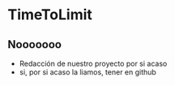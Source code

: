 # TimeToLimit
## Nooooooo
+ Redacción de nuestro proyecto por si acaso
+ si, por si acaso la liamos, tener en github